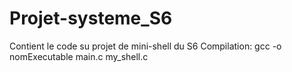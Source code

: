 # Projet-systeme_S6
Contient le code su projet de mini-shell du S6
Compilation: gcc -o nomExecutable main.c my_shell.c
